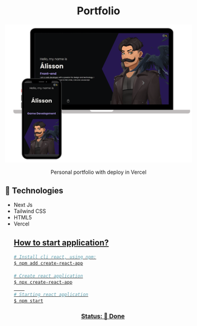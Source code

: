 <h1 align="center"> Portfolio </h1>
<a href="https://alissonthx-portfolio.vercel.app"><img src="./src/Assets/img/readme-img.png" alt="" /></a>
<p align="center"> Personal portfolio with deploy in Vercel</p>

<h2>🚀 Technologies</h2>
<ul>
<li>
Next Js
</li>	
<li>
Tailwind CSS
</li>
<li>
HTML5
</li>
<li>
Vercel
</li>
<u>
	
<h2> How to start application?</h2>
	
```bash
# Install cli react, using npm:
$ npm add create-react-app

# Create react application
$ npx create-react-app
	
# Starting react application
$ npm start
```

<h3 align="center"> 
	Status: 🚀 Done
</h3>
